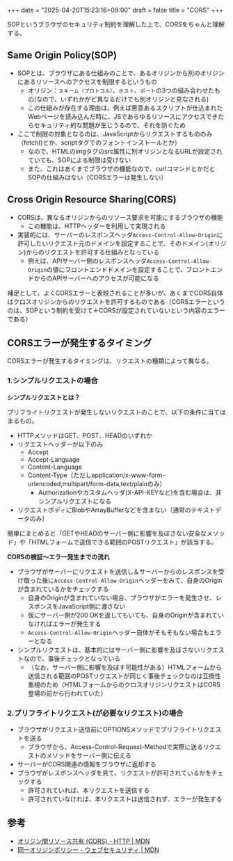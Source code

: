 +++
date = "2025-04-20T15:23:16+09:00"
draft = false
title = "CORS"
+++


SOPというブラウザのセキュリティ制約を理解した上で、CORSをちゃんと理解する。

## Same Origin Policy(SOP)

- SOPとは、ブラウザにある仕組みのことで、あるオリジンから別のオリジンにあるリソースへのアクセスを制限するというもの
  - オリジン：`スキーム（プロトコル）`、`ホスト`、`ポート`の3つの組み合わせたもの(なので、いずれかがど異なるだけでも別オリジンと見なされる)
  - この仕組みが存在する理由は、例えば悪意あるスクリプトが仕込まれたWebページを読み込んだ時に、JSであらゆるリソースにアクセスできたらセキュリティ的な問題が生じうるので、それを防ぐため
- ここで制限の対象となるのは、JavaScriptからリクエストするもののみ（fetch()とか、scriptタグでのフォントインストールとか）
  - なので、HTMLのimgタグのsrc属性に別オリジンとなるURLが設定されていても、SOPによる制限は受けない
  - また、これはあくまでブラウザの機能なので、curlコマンドとかだとSOPの仕組みはない（CORSエラーは発生しない）

## Cross Origin Resource Sharing(CORS)

- CORSは、異なるオリジンからのリソース要求を可能にするブラウザの機能
  - この機能は、HTTPヘッダーを利用して実現される
- 実装的には、サーバーのレスポンスヘッダ`Access-Control-Allow-Origin`に許可したいリクエスト元のドメインを設定することで、そのドメイン(オリジン)からのリクエストを許可する仕組みとなっている
  - 例えば、APIサーバー側のレスポンスヘッダ`Access-Control-Allow-Origin`の値にフロントエンドドメインを設定することで、フロントエンドからのAPIサーバーへのアクセスが可能になる

補足として、よくCORSエラーと表現されることが多いが、あくまでCORS自体はクロスオリジンからのリクエストを許可するものである（CORSエラーというのは、SOPという制約を受けて＋CORSが設定されていないという内容のエラーである）

## CORSエラーが発生するタイミング

CORSエラーが発生するタイミングは、リクエストの種類によって異なる。

### 1.シンプルリクエストの場合

**シンプルリクエストとは？**

プリフライトリクエストが発生しないリクエストのことで、以下の条件に当てはまるもの。

- HTTPメソッドはGET、POST、HEADのいずれか
- リクエストヘッダーが以下のみ
  - Accept
  - Accept-Language
  - Content-Language
  - Content-Type（ただしapplication/x-www-form-urlencoded,multipart/form-data,text/plainのみ）
    - Authorizationやカスタムヘッダ(X-API-KEYなど)を含む場合は、非シンプルリクエストになる
- リクエストボディにBlobやArrayBufferなどを含まない（通常のテキストデータのみ）

簡単にまとめると「GETやHEADのサーバー側に影響を及ぼさない安全なメソッド」や「HTMLフォームで送信できる範囲のPOSTリクエスト」が該当する。  

**CORSの検証〜エラー発生までの流れ**

- ブラウザがサーバーにリクエストを送信し＆サーバーからのレスポンスを受け取った後に`Access-Control-Allow-Origin`ヘッダーをみて、自身のOriginが含まれているかをチェックする
  - 自身のOriginが含まれていない場合、ブラウザがエラーを発生させ、レスポンスをJavaScript側に渡さない
  - 仮にサーバー側が200 OKを返してもいても、自身のOriginが含まれていなければエラーが発生する
  - `Access-Control-Allow-Origin`ヘッダー自体がそもそもない場合もエラーとなる
- シンプルリクエストは、基本的にはサーバー側に影響を及ぼさないリクエストなので、事後チェックとなっている
  - （なお、サーバー側に影響を及ぼす可能性がある）HTMLフォームから送信される範囲のPOSTリクエストが同じく事後チェックなのは互換性重視のため（HTMLフォームからのクロスオリジンリクエストはCORS登場の前から行われていた）

### 2.プリフライトリクエスト(が必要なリクエスト)の場合

- ブラウザがリクエスト送信前にOPTIONSメソッドでプリフライトリクエストを送る
  - ブラウザから、Access-Control-Request-Methodで実際に送るリクエストのメソッドをサーバー側に伝える
- サーバーがCORS関連の情報をブラウザに返却する
- ブラウザがレスポンスヘッダを見て、リクエストが許可されているかをチェックする
  - 許可されていれば、本リクエストを送信する
  - 許可されていなければ、本リクエストは送信されず、エラーが発生する

## 参考

- [オリジン間リソース共有 (CORS) - HTTP | MDN](https://developer.mozilla.org/ja/docs/Web/HTTP/CORS)
- [同一オリジンポリシー - ウェブセキュリティ | MDN](https://developer.mozilla.org/ja/docs/Web/Security/Same-origin_policy)